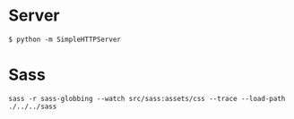 # Server

```
$ python -m SimpleHTTPServer
```

# Sass

```
sass -r sass-globbing --watch src/sass:assets/css --trace --load-path ./../../sass
```